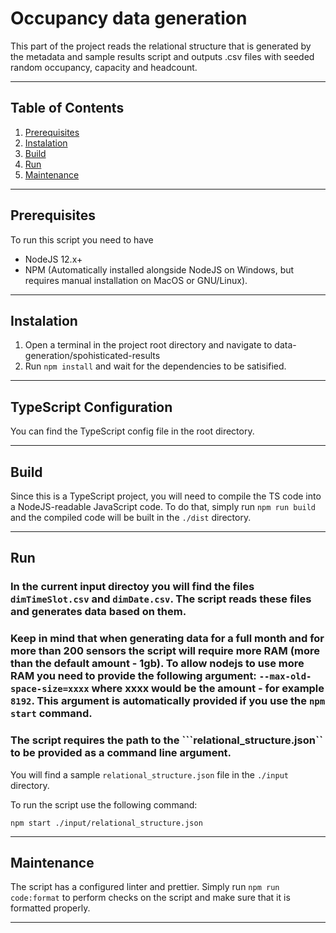 # Occupancy data generation
This part of the project reads the relational structure that is generated by the metadata and sample results script and outputs .csv files with seeded random occupancy, capacity and headcount.

***

## Table of Contents
1. [Prerequisites](#prerequisites)
2. [Instalation](#instalation)
3. [Build](#build)
4. [Run](#run)
5. [Maintenance](#maintenance)

***

## Prerequisites
To run this script you need to have
- NodeJS 12.x+
- NPM (Automatically installed alongside NodeJS on Windows, but requires manual installation on MacOS or GNU/Linux).

***

## Instalation
1. Open a terminal in the project root directory and navigate to data-generation/spohisticated-results
2. Run ```npm install``` and wait for the dependencies to be satisified.

***

## TypeScript Configuration
You can find the TypeScript config file in the root directory. 

***

## Build
Since this is a TypeScript project, you will need to compile the TS code into a NodeJS-readable JavaScript code. To do that, simply run `npm run build` and the compiled code will be built in the `./dist` directory.
***

## Run

### In the current input directoy you will find the files ```dimTimeSlot.csv``` and ```dimDate.csv```. The script reads these files and generates data based on them.
### Keep in mind that when generating data for a full month and for more than 200 sensors the script will require more RAM (more than the default amount - 1gb). To allow nodejs to use more RAM you need to provide the following argument: ```--max-old-space-size=xxxx``` where xxxx would be the amount - for example ```8192```. This argument is automatically provided if you use the `npm start` command.
### The script requires the path to the ```relational_structure.json`` to be provided as a command line argument.
You will find a sample `relational_structure.json` file in the `./input` directory.

To run the script use the following command:

`npm start ./input/relational_structure.json`

***

## Maintenance
The script has a configured linter and prettier. Simply run ```npm run code:format``` to perform checks on the script and make sure that it is formatted properly.

***